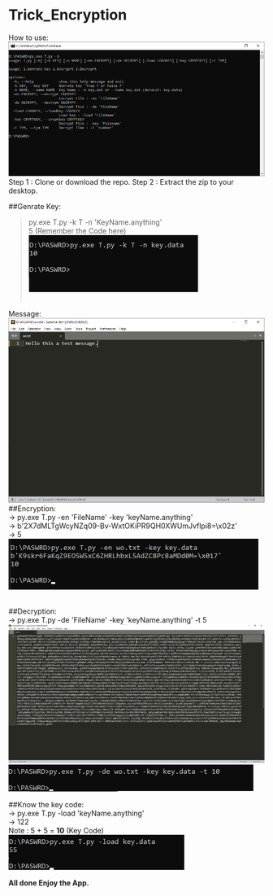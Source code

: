 # Trick_Encryption
How to use:
<img src="images/use.png" alt="no_image"><br>
Step 1 : Clone or download the repo.
Step 2 : Extract the zip to your desktop.

##Genrate Key:<br>
> py.exe T.py -k T -n 'KeyName.anything'<br>
> 5 (Remember the Code here)<br>
<img src="images/keygen.png" alt="no_image"><br><br>

Message: <img src="images/msg.png" alt="no_image"><br>
##Encryption:<br>
-> py.exe T.py -en 'FileName' -key 'keyName.anything'<br>
-> b'2X7dMLTgWcyNZq09-Bv-WxtOKiPR9QH0XWUmJvflpi8=\x02z'<br>
-> 5<br>
<img src="images/enmsg.png" alt="no_image"><br><br>

##Decryption:<br>
-> py.exe T.py -de 'FileName' -key 'keyName.anything' -t 5<br>
<img src="images/demsg.png" alt="no_image"><br>
<img src="images/decode.png" alt="no_image"><br>

##Know the key code:<br>
-> py.exe T.py -load 'keyName.anything'<br>
-> 122<br>
Note : 5 + 5 = <b>10</b> (Key Code)<br>
<img src="images/keycode.png" alt="no_image"><br>


<b> All done Enjoy the App.</b>
